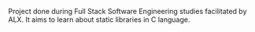Project done during Full Stack Software Engineering studies facilitated by ALX. It aims to learn about static libraries in C language.
